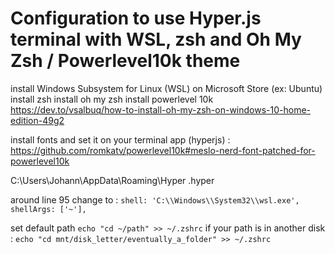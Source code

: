 # Configuration to use Hyper.js terminal with WSL, zsh and Oh My Zsh / Powerlevel10k theme

install Windows Subsystem for Linux (WSL) on Microsoft Store (ex: Ubuntu)
install zsh
install oh my zsh
install powerlevel 10k
https://dev.to/vsalbuq/how-to-install-oh-my-zsh-on-windows-10-home-edition-49g2

install fonts and set it on your terminal app (hyperjs) :
https://github.com/romkatv/powerlevel10k#meslo-nerd-font-patched-for-powerlevel10k


C:\Users\Johann\AppData\Roaming\Hyper
.hyper

around line 95 change to :
        `shell: 'C:\\Windows\\System32\\wsl.exe',`       
        `shellArgs: ['~'],`
       
set default path
        `echo "cd ~/path" >> ~/.zshrc`
if your path is in another disk :
        `echo "cd mnt/disk_letter/eventually_a_folder" >> ~/.zshrc`
